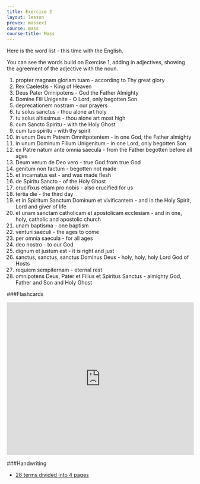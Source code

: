 ```yaml
---
title: Exercise 2
layout: lesson
prevex: massex1
course: mass
course-title: Mass
---
```


Here is the word list - this time with the English.

You can see the words build on Exercise 1, adding in adjectives, showing the agreement of the adjective with the noun.

1. propter magnam gloriam tuam - according to Thy great glory
2. Rex Caelestis - King of Heaven
3. Deus Pater Omnipotens - God the Father Almighty
4. Domine Fili Unigenite - O Lord, only begotten Son
5. deprecationem nostram - our prayers
6. tu solus sanctus - thou alone art holy
7. tu solus altissimus - thou alone art most high
8. cum Sancto Spiritu - with the Holy Ghost
9. cum tuo spiritu - with thy spirit
1. in unum Deum Patrem Omnitpotentem - in one God, the Father almighty
1. in unum Dominum Filium Unigenitum - in one Lord, only begotten Son
1. ex Patre natum ante omnia saecula - from the Father begotten before all ages
1. Deum verum de Deo vero - true God from true God
1. genitum non factum - begotten not made
1. et incarnatus est - and was made flesh
1. de Spiritu Sancto - of the Holy Ghost
1. crucifixus etiam pro nobis - also crucified for us
1. tertia die - the third day
1. et in Spiritum Sanctum Dominum et vivificantem - and in the Holy Spirit, Lord and giver of life
1. et unam sanctam catholicam et apostolicam ecclesiam - and in one, holy, catholic and apostolic church
1. unam baptisma - one baptism
1. venturi saeculi - the ages to come
1. per omnia saecula - for all ages
1. deo nostro - to our God
1. dignum et justum est - it is right and just
1. sanctus, sanctus, sanctus Dominus Deus - holy, holy, holy Lord God of Hosts
1. requiem sempiternam - eternal rest
1. omnipotens Deus, Pater et Filius et Spiritus Sanctus - almighty God, Father and Son and Holy Ghost

###Flashcards

<iframe src="https://quizlet.com/99402753/flashcards/embed" height="410" width="100%" style="border:0"></iframe>

###Handwriting

* [28 terms divided into 4 pages](/latin/cli/jarmanch2ex2.pdf)



